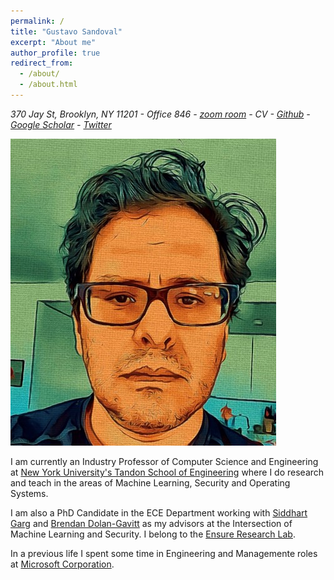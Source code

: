```yaml
---
permalink: /
title: "Gustavo Sandoval"
excerpt: "About me"
author_profile: true
redirect_from: 
  - /about/
  - /about.html
---
```



*370 Jay St, Brooklyn, NY 11201 - Office 846 - [zoom room](nyu.zoom.us/my/Sandoval) - CV - [Github](https://github.com/gussand) - [Google Scholar](https://scholar.google.com/citations?user=8ZQ4QYgAAAAJ&hl=en) - [Twitter](https://twitter.com/gussand)* 


![](/images/gustoon.jpg)

I am currently an Industry Professor  of Computer Science and Engineering at [New York University's Tandon School of Engineering](https://engineering.nyu.edu/) where I do research and teach in the areas of Machine Learning, Security and Operating Systems.

I am also a PhD Candidate in the ECE Department working with [Siddhart Garg](https://engineering.nyu.edu/faculty/siddharth-garg) and [Brendan Dolan-Gavitt](https://engineering.nyu.edu/faculty/brendan-dolan-gavitt) as my advisors at the Intersection of Machine Learning and Security. I belong to the [Ensure Research Lab](http://wp.nyu.edu/ensure_group/sample-page-2/team/team/).

In a previous life I spent some time in Engineering and Managemente roles at [Microsoft Corporation](https://www.microsoft.com).
